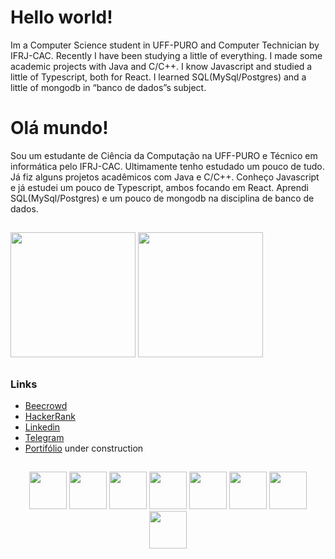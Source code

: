 # Hello world!

Im a Computer Science student in UFF-PURO and Computer Technician by IFRJ-CAC. Recently I have been studying a little of everything. I made some academic projects with Java and C/C++. I know Javascript and studied a little of Typescript, both for React. I learned SQL(MySql/Postgres) and a little of mongodb in “banco de dados”s subject.

# Olá mundo!

Sou um estudante de Ciência da Computação na UFF-PURO e Técnico em informática pelo IFRJ-CAC. Ultimamente tenho estudado um pouco de tudo. Já fiz alguns projetos acadêmicos com Java e C/C++. Conheço Javascript e já estudei um pouco de Typescript, ambos focando em React. Aprendi SQL(MySql/Postgres) e um pouco de mongodb na disciplina de banco de dados.

##

<img height="200em" src="https://github-readme-stats.vercel.app/api?username=tetr4k&show_icons=true&hide=stars,issues&theme=tokyonight">
<img height="200em" src="https://github-readme-stats.vercel.app/api/top-langs/?username=tetr4k&layout=compact&theme=tokyonight&exclude_repo=LancaBolinhas&hide=Assembly,HTML,Makefile,Objective-C">

##

### Links

* [Beecrowd](https://www.beecrowd.com.br/judge/pt/profile/121763)
* [HackerRank](https://www.hackerrank.com/gdsribeiro)
* [Linkedin](https://www.linkedin.com/in/gabrielr-dev/)
* [Telegram](https://t.me/ribeir_tk)
* [Portifólio]() under construction

##

<div align="center">
 <img height="60em" src="https://cdn.jsdelivr.net/gh/devicons/devicon/icons/vscode/vscode-original.svg" />
 <img height="60em" src="https://cdn.jsdelivr.net/gh/devicons/devicon/icons/python/python-original.svg" />
 <img height="60em" src="https://cdn.jsdelivr.net/gh/devicons/devicon/icons/typescript/typescript-original.svg" />
 <img height="60em" src="https://cdn.jsdelivr.net/gh/devicons/devicon/icons/react/react-original.svg" />
 <img height="60em" src="https://cdn.jsdelivr.net/gh/devicons/devicon/icons/mysql/mysql-original.svg" />
 <img height="60em" src="https://cdn.jsdelivr.net/gh/devicons/devicon/icons/mongodb/mongodb-original.svg" />
 <img height="60em" src="https://cdn.jsdelivr.net/gh/devicons/devicon/icons/docker/docker-original.svg" />
 <img height="60em" src="https://cdn.jsdelivr.net/gh/devicons/devicon/icons/java/java-original.svg" />
</div>
